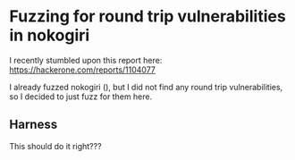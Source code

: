 # Fuzzing for round trip vulnerabilities in nokogiri

I recently stumbled upon this report here: https://hackerone.com/reports/1104077

I already fuzzed nokogiri (), but I did not find any round trip vulnerabilities, so I decided to just fuzz for them here.

## Harness

This should do it right???



